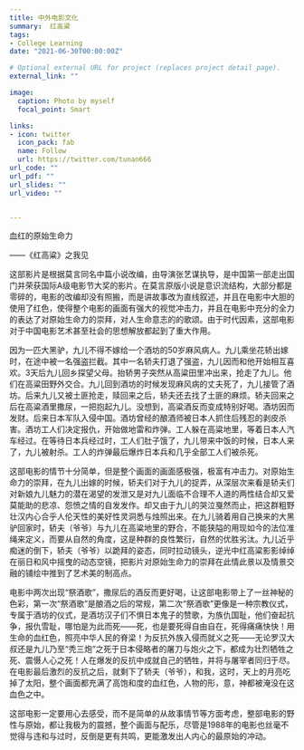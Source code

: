 ```yaml
---
title: 中外电影文化
summary:  红高粱
tags:
- College Learning
date: "2021-06-30T00:00:00Z"

# Optional external URL for project (replaces project detail page).
external_link: ""

image:
  caption: Photo by myself
  focal_point: Smart

links:
- icon: twitter
  icon_pack: fab
  name: Follow
  url: https://twitter.com/tunan666
url_code: ""
url_pdf: ""
url_slides: ""
url_video: ""


---
```


血红的原始生命力

  ——《红高粱》之我见
              
这部影片是根据莫言同名中篇小说改编，由导演张艺谋执导，是中国第一部走出国门并荣获国际A级电影节大奖的影片。在莫言原版小说是意识流结构，大部分都是零碎的，电影的改编却没有照搬，而是讲故事改为直线叙述，并且在电影中大胆的使用了红色，使得整个电影的画面有强大的视觉冲击力，并且在电影中充分的全力的表达了对原始生命力的崇拜，对人生命意志的的歌颂。由于时代因素，这部电影对于中国电影艺术甚至社会的思想解放都起到了重大作用。

因为一匹大黑驴，九儿不得不嫁给一个酒坊的50岁麻风病人。九儿乘坐花轿出嫁时，在途中被一名强盗拦截。其中一名轿夫打退了强盗，九儿因而和他开始相互喜欢。3天后九儿回乡探望父母。抬轿男子突然从高粱田里冲出来，抢走了九儿。他们在高粱田野外交合。九儿回到酒坊的时候发现麻风病的丈夫死了，九儿接管了酒坊。后来九儿又被土匪抢走，赎回来之后，轿夫还去找了土匪的麻烦。轿夫回来之后在高粱酒里撒尿，一把抱起九儿。没想到，高粱酒反而变成特别好喝。酒坊因而发财。后来日本军队入侵中国。酒坊曾经的酿酒师被日本人抓住后残忍的剥皮杀害。酒坊工人们决定报仇，开始做地雷和炸弹。工人躲在高粱地里，等着日本人汽车经过。在等待日本兵经过时，工人们肚子饿了，九儿带来中饭的时候，日本人来了，九儿被射杀。工人的炸弹最后爆炸日本兵和几乎全部工人们被杀死。

这部电影的情节十分简单，但是整个画面的画面感极强，极富有冲击力。对原始生命力的崇拜，在九儿出嫁的时候，轿夫们对于九儿的捉弄，从深层次来看是轿夫们对新娘九儿魅力的潜在渴望的发泄又是对九儿面临不合理不人道的两性结合却又爱莫能助的悲凉、怨愤之情的自发发作。却又由于九儿的哭泣戛然而止，把这群粗野壮汉内心合乎人伦天性的美好性灵洞悉与烛照出来。在九儿骑着用自己换来的大黑驴回家时，轿夫（爷爷）与九儿在高粱地里的野合，不能狭隘的用现如今的法位准绳来定义，而要从自然的角度，这是种群的良性繁衍，自然的优胜劣汰。九儿近乎痴迷的倒下，轿夫（爷爷）以跪拜的姿态，同时拉动镜头，逆光中红高粱影影绰绰在丽日和风中摇曳的动态空镜，把影片对原始生命力的崇拜在此情此景以及情景交融的铺绘中推到了艺术美的制高点。

电影中两次出现“祭酒歌”，撒尿后的酒反而更好喝，让这部电影带上了一丝神秘的色彩，第一次“祭酒歌”是酿酒之后的常规，第二次“祭酒歌”更像是一种宗教仪式，专属于酒坊的仪式，是酒坊汉子们不惧日本鬼子的赞歌，为族仇国耻，他们奋起抗争，报仇雪耻，哪怕是为此而死——死，也是要死得自由自在，死得痛痛快快！用生命的血红色，照亮中华人民的脊梁！为反抗外族入侵而就义之死——无论罗汉大叔还是九儿乃至“秃三炮”之死于日本侵略者的屠刀与炮火之下，都成为壮烈牺牲之死、震慑人心之死！人在爆发的反抗中成就自己的牺牲，并将与屠宰者同归于尽。在电影最后激烈的反抗之后，就剩下了轿夫（爷爷），和我，这时，天上的月亮吃掉了太阳，整个画面都充满了高饱和度的血红色，人物的形，意，神都被淹没在这血色之中。

这部电影一定要用心去感受，而不是简单的从故事情节等方面考虑，整部电影的野性与原始，都让我极为的震撼，整个画面与配乐，尽管是1988年的电影也丝毫不觉得与违和与过时，反倒是更有共鸣，更能激发出人内心的最原始的冲动。



